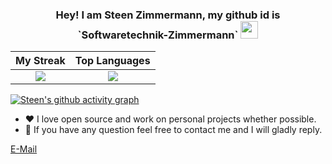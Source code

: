 <h3 align="center">
  <strong>Hey! I am Steen Zimmermann, my github id is `Softwaretechnik-Zimmermann`</strong>
  <img src="https://media.giphy.com/media/hvRJCLFzcasrR4ia7z/giphy.gif" width="28">
</h3>

<p align="center">
    <strong></strong>
</p>


My Streak             | Top Languages  
:-------------------------:|:-------------------------:
![](https://github-readme-streak-stats.herokuapp.com/?user=Softwaretechnik-Zimmermann&theme=dark&date_format=j.m.Y)  |  ![](https://git-statistics-three.vercel.app/api/top-langs/?username=Softwaretechnik-Zimmermann&layout=compact&theme=dark&size_weight=0.5&count_weight=0.5&exclude_repo=git-statistics)

[![Steen's github activity graph](https://github-readme-activity-graph.vercel.app/graph?username=Softwaretechnik-Zimmermann&theme=github-compact)](https://github-readme-activity-graph.vercel.app/graph?username=Softwaretechnik-Zimmermann&theme=github-compac)


- :heart: I love open source and work on personal projects whether possible.
- 💬 If you have any question feel free to contact me and I will gladly reply.

[E-Mail](mailto:softwaretechnik.zimmermann@gmail.com)

